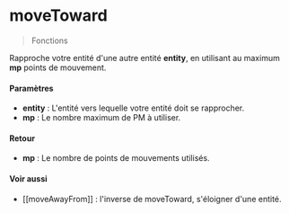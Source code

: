 # moveToward
> Fonctions

Rapproche votre entité d'une autre entité **entity**, en utilisant au maximum **mp** points de mouvement.

#### Paramètres

- **entity** : L'entité vers lequelle votre entité doit se rapprocher.
- **mp** : Le nombre maximum de PM à utiliser.

#### Retour

- **mp** : Le nombre de points de mouvements utilisés.

#### Voir aussi

- [[moveAwayFrom]] : l'inverse de moveToward, s'éloigner d'une entité.